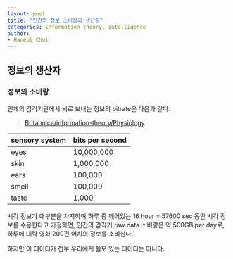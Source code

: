 ```yaml
---
layout: post
title: "인간의 정보 소비량과 생산량"
categories: information theory, intelligence
author:
- Haneul Choi
---
```


## 정보의 생산자

### 정보의 소비량

인체의 감각기관에서 뇌로 보내는 정보의 bitrate은 다음과 같다. 
> [Britannica/information-theory/Physiology](www.britannica.com/science/information-theory/Physiology)

sensory system | bits per second
---|---
eyes | 10,000,000
skin | 1,000,000
ears | 100,000
smell	| 100,000
taste	| 1,000

시각 정보가 대부분을 차지하며 하루 중 깨어있는 16 hour = 57600 sec 동안 시각 정보를 수용한다고 가정하면, 인간의 감각기 raw data 소비량은 약 500GB per day로, 하루에 대략 영화 200편 어치의 정보를 소비한다.

하지만 이 데이터가 전부 우리에게 쓸모 있는 데이터는 아니다.

